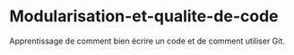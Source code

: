 # Modularisation-et-qualite-de-code
Apprentissage de comment bien écrire un code et de comment utiliser Git.
